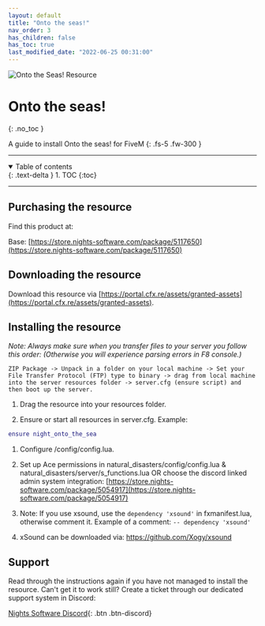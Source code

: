 ```yaml
---
layout: default
title: "Onto the seas!"
nav_order: 3
has_children: false
has_toc: true
last_modified_date: "2022-06-25 00:31:00"
---
```


<img class="cover-img" src="/assets/img/ontoTheSeas.png" alt="Onto the Seas! Resource" draggable="false">

# Onto the seas!
{: .no_toc }

A guide to install Onto the seas! for FiveM
{: .fs-5 .fw-300 }

---

<details open markdown="block">
  <summary>
    Table of contents
  </summary>
  {: .text-delta }
1. TOC
{:toc}
</details>

---

## Purchasing the resource

Find this product at:

Base: [https://store.nights-software.com/package/5117650](https://store.nights-software.com/package/5117650)

## Downloading the resource

Download this resource via [https://portal.cfx.re/assets/granted-assets](https://portal.cfx.re/assets/granted-assets).

## Installing the resource

*Note: Always make sure when you transfer files to your server you follow this order: (Otherwise you will experience parsing errors in F8 console.)*

```
ZIP Package -> Unpack in a folder on your local machine -> Set your File Transfer Protocol (FTP) type to binary -> drag from local machine into the server resources folder -> server.cfg (ensure script) and then boot up the server.
```

1. Drag the resource into your resources folder.

1. Ensure or start all resources in server.cfg. 
Example:
```lua
ensure night_onto_the_sea
```

1. Configure /config/config.lua.

1. Set up Ace permissions in natural_disasters/config/config.lua & natural_disasters/server/s_functions.lua OR choose the discord linked admin system integration: 
[https://store.nights-software.com/package/5054917](https://store.nights-software.com/package/5054917)

1. Note: If you use xsound, use the `dependency 'xsound'` in fxmanifest.lua, otherwise comment it. 
Example of a comment: `-- dependency 'xsound'`

1. xSound can be downloaded via: https://github.com/Xogy/xsound

## Support

Read through the instructions again if you have not managed to install the resource. Can't get it to work still? 
Create a ticket through our dedicated support system in Discord: 

[Nights Software Discord](https://discord.nights-software.com){: .btn .btn-discord}
